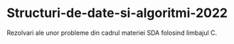 # Structuri-de-date-si-algoritmi-2022
Rezolvari ale unor probleme din cadrul materiei SDA folosind limbajul C.

